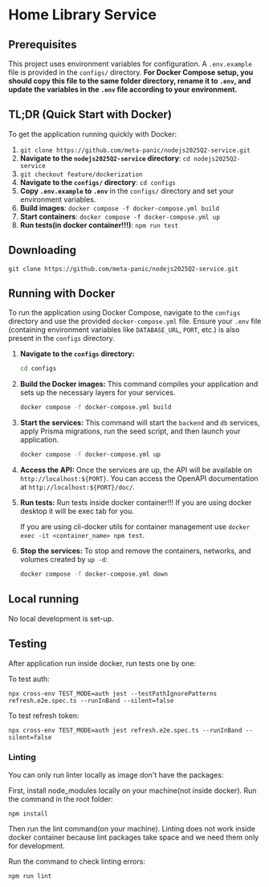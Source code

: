 # Home Library Service

## Prerequisites

This project uses environment variables for configuration. A `.env.example` file is provided in the `configs/` directory. **For Docker Compose setup, you should copy this file to the same folder directory, rename it to `.env`, and update the variables in the `.env` file according to your environment.**

## TL;DR (Quick Start with Docker)

To get the application running quickly with Docker:

1.  `git clone https://github.com/meta-panic/nodejs2025Q2-service.git`
2.  **Navigate to the `nodejs2025Q2-service` directory**: `cd nodejs2025Q2-service`
3.  `git checkout feature/dockerization`
4.  **Navigate to the `configs/` directory**: `cd configs`
5.  **Copy `.env.example` to `.env`** in the `configs/` directory and set your environment variables.
6.  **Build images**: `docker compose -f docker-compose.yml build`
7.  **Start containers**: `docker compose -f docker-compose.yml up`
8.  **Run tests(in docker container!!!)**: `npm run test`

## Downloading

```
git clone https://github.com/meta-panic/nodejs2025Q2-service.git
```

## Running with Docker

To run the application using Docker Compose, navigate to the `configs` directory and use the provided `docker-compose.yml` file. Ensure your `.env` file (containing environment variables like `DATABASE_URL`, `PORT`, etc.) is also present in the `configs` directory.

1.  **Navigate to the `configs` directory:**
    ```bash
    cd configs
    ```

2.  **Build the Docker images:**
    This command compiles your application and sets up the necessary layers for your services.
    ```bash
    docker compose -f docker-compose.yml build
    ```

3.  **Start the services:**
    This command will start the `backend` and `db` services, apply Prisma migrations, run the seed script, and then launch your application.
    ```bash
    docker compose -f docker-compose.yml up
    ```
4.  **Access the API:**
    Once the services are up, the API will be available on `http://localhost:${PORT}`. You can access the OpenAPI documentation at `http://localhost:${PORT}/doc/`.

5.  **Run tests:**
    Run tests inside docker container!!! If you are using docker desktop it will be exec tab for you.
    
     If you are using cli-docker utils for container management use `docker exec -it <container_name> npm test`.

6.  **Stop the services:**
    To stop and remove the containers, networks, and volumes created by `up -d`:
    ```bash
    docker compose -f docker-compose.yml down
    ```

## Local running

No local development is set-up.


## Testing

After application run inside docker, run tests one by one:

To test auth:

```
npx cross-env TEST_MODE=auth jest --testPathIgnorePatterns refresh.e2e.spec.ts --runInBand --silent=false
```

To test refresh token:

```
npx cross-env TEST_MODE=auth jest refresh.e2e.spec.ts --runInBand --silent=false
```



### Linting

You can only run linter locally as image don't have the packages:

First, install node_modules locally on your machine(not inside docker). Run the command in the root folder:

```
npm install
```

Then run the lint command(on your machine). Linting does not work inside docker container because lint packages take space and we need them only for development.

Run the command to check linting errors: 
```
npm run lint
```
